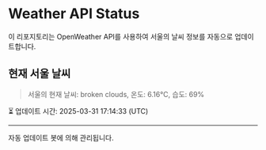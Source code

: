 
# Weather API Status

이 리포지토리는 OpenWeather API를 사용하여 서울의 날씨 정보를 자동으로 업데이트합니다.

## 현재 서울 날씨
> 서울의 현재 날씨: broken clouds, 온도: 6.16°C, 습도: 69%

⏳ 업데이트 시간: 2025-03-31 17:14:33 (UTC)

---
자동 업데이트 봇에 의해 관리됩니다.

